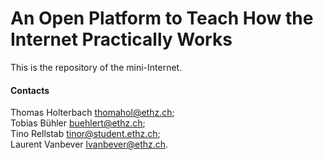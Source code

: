 # An Open Platform to Teach How the Internet Practically Works

This is the repository of the mini-Internet.

#### Contacts

Thomas Holterbach <thomahol@ethz.ch>; \
Tobias Bühler <buehlert@ethz.ch>; \
Tino Rellstab <tinor@student.ethz.ch>; \
Laurent Vanbever <lvanbever@ethz.ch>.
